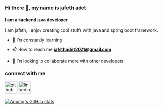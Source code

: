 
### Hi there 👋, my name is jafeth adet
#### I am a backend java  developer
I am jafeth, i enjoy creating cool stuffs with java and spring boot framework.

- 🌱 I’m constantly learning

- 📫 How to reach me **jafethadet2021@gmail.com**
 
- 👯 I’m looking to collaborate more with other developers 

### connect with me

[<img src='https://cdn.jsdelivr.net/npm/simple-icons@3.0.1/icons/github.svg' alt='github' height='40'>](https://github.com/jafeth001) 
[<img src='https://cdn.jsdelivr.net/npm/simple-icons@3.0.1/icons/linkedin.svg' alt='linkedin' height='40'>](https://www.linkedin.com/in/jafeth-adet-382200253/) 

[![Anurag's GitHub stats](https://github-readme-stats.vercel.app/api?username=jafeth001)](https://github.com/anuraghazra/github-readme-stats)
